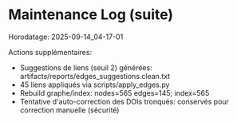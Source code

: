 # Maintenance Log (suite)

Horodatage: 2025-09-14_04-17-01

Actions supplémentaires:
- Suggestions de liens (seuil 2) générées: artifacts/reports/edges_suggestions.clean.txt
- 45 liens appliqués via scripts/apply_edges.py
- Rebuild graphe/index: nodes=565 edges=145; index=565
- Tentative d'auto-correction des DOIs tronqués: conservés pour correction manuelle (sécurité)
